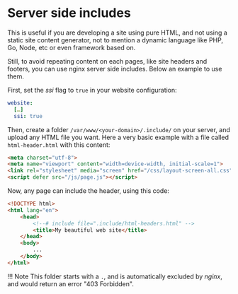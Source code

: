 # Server side includes

This is useful if you are developing a site using pure HTML, and not using a static site
content generator, not to mention a dynamic language like PHP, Go, Node, etc or even
framework based on.

Still, to avoid repeating content on each pages, like site headers and footers, you can
use nginx server side includes. Below an example to use them.

First, set the _ssi_ flag to `true` in your website configuration:

```yml
website:
  […]
  ssi: true
```

Then, create a folder `/var/www/<your-domain>/.include/` on your server, and upload any
HTML file you want. Here a very basic example with a file called `html-header.html` with
this content:

```html
<meta charset="utf-8">
<meta name="viewport" content="width=device-width, initial-scale=1">
<link rel="stylesheet" media="screen" href="/css/layout-screen-all.css">
<script defer src="/js/page.js"></script>
```

Now, any page can include the header, using this code:

```html
<!DOCTYPE html>
<html lang="en">
    <head>
        <!--# include file=".include/html-headers.html" -->
        <title>My beautiful web site</title>
    </head>
    <body>
        ...
    </body>
</html>

```

!!! Note This folder starts with a `.`, and is automatically excluded by _nginx_, and
    would return an error "403 Forbidden".
